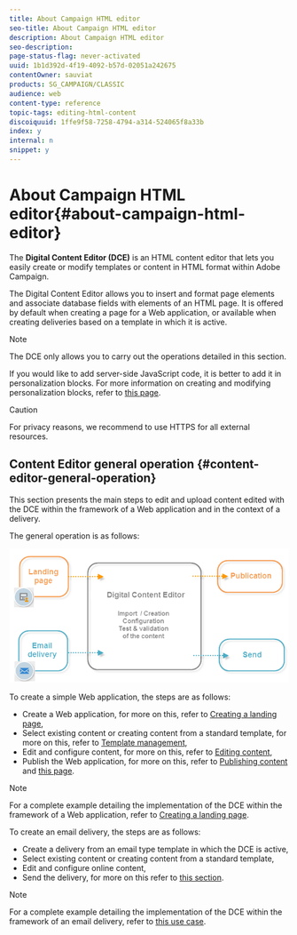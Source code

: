 ```yaml
---
title: About Campaign HTML editor
seo-title: About Campaign HTML editor
description: About Campaign HTML editor
seo-description: 
page-status-flag: never-activated
uuid: 1b1d392d-4f19-4092-b57d-02051a242675
contentOwner: sauviat
products: SG_CAMPAIGN/CLASSIC
audience: web
content-type: reference
topic-tags: editing-html-content
discoiquuid: 1ffe9f58-7258-4794-a314-524065f8a33b
index: y
internal: n
snippet: y
---
```


# About Campaign HTML editor{#about-campaign-html-editor}

The **Digital Content Editor (DCE)** is an HTML content editor that lets you easily create or modify templates or content in HTML format within Adobe Campaign.

The Digital Content Editor allows you to insert and format page elements and associate database fields with elements of an HTML page. It is offered by default when creating a page for a Web application, or available when creating deliveries based on a template in which it is active.

>[!NOTE]
>
>The DCE only allows you to carry out the operations detailed in this section.
>
>If you would like to add server-side JavaScript code, it is better to add it in personalization blocks. For more information on creating and modifying personalization blocks, refer to [this page](../../delivery/using/personalization-blocks.md).

>[!CAUTION]
>
>For privacy reasons, we recommend to use HTTPS for all external resources.

## Content Editor general operation {#content-editor-general-operation}

This section presents the main steps to edit and upload content edited with the DCE within the framework of a Web application and in the context of a delivery.

The general operation is as follows: 

![](assets/dce_schema.png)

To create a simple Web application, the steps are as follows:

* Create a Web application, for more on this, refer to [Creating a landing page](../../web/using/creating-a-landing-page.md),
* Select existing content or creating content from a standard template, for more on this, refer to [Template management](../../web/using/template-management.md),
* Edit and configure content, for more on this, refer to [Editing content](../../web/using/editing-content.md),
* Publish the Web application, for more on this, refer to [Publishing content](../../web/using/creating-a-landing-page.md#step-3---publishing-content) and [this page](../../web/using/publishing-a-web-form.md#managing-web-forms-delivery-and-tracking).

>[!NOTE]
>
>For a complete example detailing the implementation of the DCE within the framework of a Web application, refer to [Creating a landing page](../../web/using/creating-a-landing-page.md).

To create an email delivery, the steps are as follows:

* Create a delivery from an email type template in which the DCE is active,
* Select existing content or creating content from a standard template,
* Edit and configure online content,
* Send the delivery, for more on this refer to [this section](../../delivery/using/communication-channels.md).

>[!NOTE]
>
>For a complete example detailing the implementation of the DCE within the framework of an email delivery, refer to [this use case](../../web/using/use-case--creating-an-email-delivery.md).

